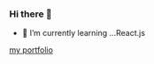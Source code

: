 ### Hi there 👋
- 🌱 I’m currently learning ...React.js

[my portfolio](https://yuji3000.github.io/dev/)

<!--
- 🔭 I’m currently working on ...
**Yuji3000/Yuji3000** is a ✨ _special_ ✨ repository because its `README.md` (this file) appears on your GitHub profile.

Here are some ideas to get you started:

- 👯 I’m looking to collaborate on ...
- 🤔 I’m looking for help with ...
- 💬 Ask me about ...
- 📫 How to reach me: ...
- 😄 Pronouns: ...
- ⚡ Fun fact: ...
-->
